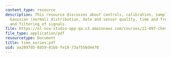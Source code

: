 ```yaml
---
content_type: resource
description: This resource discusses about controls, calibration, sample statistics,
  Gaussian (normal) distribution, data and sensor quality, time and frequency domain,
  and filtering of signals.
file: https://ol-ocw-studio-app-qa.s3.amazonaws.com/courses/12-097-chemical-investigations-of-boston-harbor-january-iap-2006/aa2897d5885981bbfe1873a7550d4470_time_series.pdf
file_type: application/pdf
resourcetype: Document
title: time_series.pdf
uid: aa2897d5-8859-81bb-fe18-73a7550d4470
---
```

